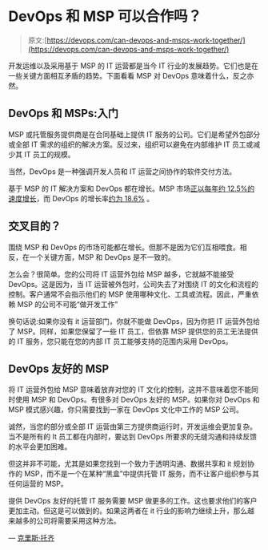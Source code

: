 # DevOps 和 MSP 可以合作吗？

> 原文:[https://devops.com/can-devops-and-msps-work-together/](https://devops.com/can-devops-and-msps-work-together/)

开发运维以及采用基于 MSP 的 IT 运营都是当今 IT 行业的发展趋势。它们也是在一些关键方面相互矛盾的趋势。下面看看 MSP 对 DevOps 意味着什么，反之亦然。

## DevOps 和 MSPs:入门

MSP 或托管服务提供商是在合同基础上提供 IT 服务的公司。它们是希望外包部分或全部 IT 需求的组织的解决方案。反过来，组织可以避免在内部维护 IT 员工或减少其 IT 员工的规模。

当然，DevOps 是一种强调开发人员和 IT 运营之间协作的软件交付方法。

基于 MSP 的 IT 解决方案和 DevOps 都在增长。MSP 市场[正以每年约 12.5%的速度增长](https://www.channele2e.com/faq/msp-market-size-forecast/)，而 DevOps 的增长率[约为 18.6%](https://www.grandviewresearch.com/press-release/global-development-to-operations-devops-market) 。

## 交叉目的？

围绕 MSP 和 DevOps 的市场可能都在增长。但那不是因为它们互相喂食。相反，在一个关键方面，MSP 和 DevOps 是不一致的。

怎么会？很简单。您的公司将 IT 运营外包给 MSP 越多，它就越不能接受 DevOps。这是因为，当 IT 运营被外包时，公司失去了对围绕 IT 的文化和流程的控制。客户通常不会指示他们的 MSP 使用哪种文化、工具或流程。因此，严重依赖 MSP 的公司不可能“做开发工作”

换句话说:如果你没有 it 运营部门，你就不能做 DevOps，因为你把 IT 运营外包给了 MSP。同样，如果您保留了一些 IT 员工，但依靠 MSP 提供您的员工无法提供的 IT 服务，您只能在您的内部 IT 员工能够支持的范围内采用 DevOps。

## DevOps 友好的 MSP

将 IT 运营外包给 MSP 意味着放弃对您的 IT 文化的控制，这并不意味着您不能同时使用 MSP 和 DevOps。有很多对 DevOps 友好的 MSP。如果你对 DevOps 和 MSP 模式感兴趣，你只需要找到一家在 DevOps 文化中工作的 MSP 公司。

诚然，当您的部分或全部 IT 运营由第三方提供商运行时，开发运维会更加复杂。当不是所有的 It 员工都在内部时，要达到 DevOps 所要求的无缝沟通和持续反馈的水平会更加困难。

但这并非不可能，尤其是如果您找到一个致力于透明沟通、数据共享和 it 规划协作的 MSP，而不是一个在某种“黑盒”中提供托管 IT 服务，而不让客户组织参与其任何运营的 MSP。

提供 DevOps 友好的托管 IT 服务需要 MSP 做更多的工作。这也要求他们的客户更加主动。但这是可以做到的。如果这两者在 it 行业的影响力继续上升，那么越来越多的公司将需要采用这种方法。

— [克里斯·托齐](https://devops.com/author/chris-tozzi/)